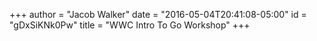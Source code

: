 +++
author = "Jacob Walker"
date = "2016-05-04T20:41:08-05:00"
id = "gDxSiKNk0Pw"
title = "WWC Intro To Go Workshop"
+++
